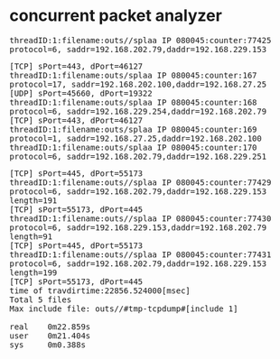 # concurrent packet analyzer

<pre>
threadID:1:filename:outs//splaa IP 080045:counter:77425
protocol=6, saddr=192.168.202.79,daddr=192.168.229.153
</pre>

<pre>
[TCP] sPort=443, dPort=46127
threadID:1:filename:outs/splaa IP 080045:counter:167
protocol=17, saddr=192.168.202.100,daddr=192.168.27.25
[UDP] sPort=45660, dPort=19322
threadID:1:filename:outs/splaa IP 080045:counter:168
protocol=6, saddr=192.168.229.254,daddr=192.168.202.79
[TCP] sPort=443, dPort=46127
threadID:1:filename:outs/splaa IP 080045:counter:169
protocol=1, saddr=192.168.27.25,daddr=192.168.202.100
threadID:1:filename:outs/splaa IP 080045:counter:170
protocol=6, saddr=192.168.202.79,daddr=192.168.229.251
</pre>

<pre>
[TCP] sPort=445, dPort=55173
threadID:1:filename:outs//splaa IP 080045:counter:77429
protocol=6, saddr=192.168.202.79,daddr=192.168.229.153
length=191
[TCP] sPort=55173, dPort=445
threadID:1:filename:outs//splaa IP 080045:counter:77430
protocol=6, saddr=192.168.229.153,daddr=192.168.202.79
length=91
[TCP] sPort=445, dPort=55173
threadID:1:filename:outs//splaa IP 080045:counter:77431
protocol=6, saddr=192.168.202.79,daddr=192.168.229.153
length=199
[TCP] sPort=55173, dPort=445
time of travdirtime:22856.524000[msec]
Total 5 files
Max include file: outs//#tmp-tcpdump#[include 1]

real    0m22.859s
user    0m21.404s
sys     0m0.388s
</pre>
